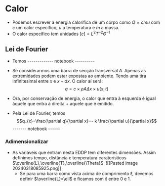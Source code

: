 #  Calor
- Podemos escrever a energia calorífica de um corpo como $Q=cmu$ com $c$ um calor específico, $u$ a temperatura e $m$ a massa.
- O calor específico tem unidades $[c]=L^{2}T^{-2}\Theta^{-1}$

## Lei de Fourier
- Temos
------------- notebook ----------

- Se considerarmos uma barra de secção transversal $A$. Apenas as extremidades podem estar expostas ao ambiente. Tendo uma tira infinitesimal entre $x$ e $x+dx$. O calor aí será:
$$q=c \times \rho A\Delta x \times u(x,t)$$
- Ora, por conservação de energia, o calor que entra à esquerda é igual àquele que entra à direita + aquele  que é emitido.
- Pela Lei de Fourier, temos
$$q_{x}=\frac{\partial q}{\partial x}=- k \frac{\partial u}{\partial x}$$
------- notebook ------

### Adimensionalizar
- As variáveis que entram nesta EDDP tem diferentes dimensões. Assim definimos tempo, distância e temperatura caraterísticos $\overline{L},\overline{T},\overline{\Theta}$:
![[Pasted image 20240318085925.png]]
    - Se para uma barra como vista acima de comprimento $\ell$, devemos definir $\overline{L}=\ell$ e ficamos com $\hat{x}$ entre 0 e 1.

